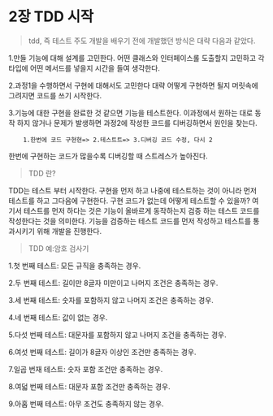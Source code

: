 # 2장 TDD 시작

> tdd, 즉 테스트 주도 개발을 배우기 전에 개발했던 방식은 대략 다음과 같았다.

1.만들 기능에 대해 설계를 고민한다. 어떤 클래스와 인터페이스롤 도출할지 고민하고 각 타입에 어떤 메서드를 넣을지 시간을 들여 생각한다.

2.과정1을 수행하면서 구현에 대해서도 고민한다 대략 어떻게 구현하면 될지 머릿속에 그려지면 코드를 쓰기 시작한다.

3.기능에 대한 구현을 완료한 것 같으면 기능을 테스트한다. 이과정에서 원하는 대로 동작 하지 않거나 문제가 발생하면 과정2에 작성한 코드를 디버깅하면서 원인을 찾는다.


```
    1.한번에 코드 구현현=> 2.테스트트=> 3.디버깅 코드 수정, 다시 2
```

한번에 구현하는 코드가 많을수록 디버깅할 때 스트레스가 높아진다.



>TDD 란?

TDD는 테스트 부터 시작한다. 
구현을 먼저 하고 나중에 테스트하는 것이 아니라 먼저 테스트를 하고 그다음에 구현한다. 구현 코드가 없는데 어떻게 테스트할 수 있을까? 여기서 테스트를 먼저 하다는 것은 기능이 올바르게 동작하는지 검증 하는 테스트 코드를 작성한다는 것을 의미한다. 
기능을 검증하는 테스트 코드를 먼저 작성하고 테스트를 통과시키기 위해 개발을 진행한다.

>TDD 예:암호 검사기

1.첫 번째 테스트: 모든 규직을 충족하는 경우.

2.두 번째 테스트: 길이만 8글자 미만이고 나머지 조건은 충족하는 경우.

3.세 번째 테스트: 숫자를 포함하지 않고 나머지 조건은 충족하는 경우.

4.네 번째 테스트: 값이 없는 경우.

5.다섯 번째 테스트: 대문자를 포함하지 않고 나머지 조건을 충족하는 경우.

6.여섯 번째 테스트: 길이가 8글자 이상인 조건만 충족하는 경우.

7.일곱 번재 테스트: 숫자 포함 조건만 충족하는 경우.

8.여덟 번째 테스트: 대문자 포함 조건만 충족하는 경우.

9.아홉 번째 테스트: 아무 조건도 충족하지 않는 경우.
